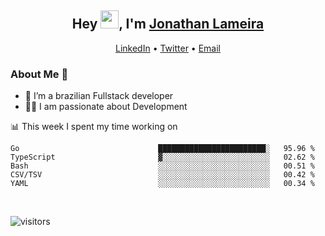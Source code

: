 <h2 align="center">Hey <img src="https://github.com/TheDudeThatCode/TheDudeThatCode/blob/master/Assets/Hi.gif" width="29">, I'm <a href="https://www.linkedin.com/in/jonathanlameira/">Jonathan Lameira</a></h2>
<p align="center">
  <a href="https://www.linkedin.com/in/jonathanlameira/">LinkedIn</a> •
  <a href="https://twitter.com/jlameira">Twitter</a> •
  <a href="mailto:jlameira@gmail.com">Email</a>
</p>

### About Me 🚀
- 🌱  I’m a brazilian Fullstack developer</br>
- 👨‍💻  I am passionate about Development</br>

<!-- ![Jonathan Lameira github stats](https://github-readme-stats.vercel.app/api?username=jlameirameli&show_icons=true&hide_border=true)&nbsp;&nbsp; -->

📊 This week I spent my time working on
<!--START_SECTION:waka-->

```text
Go                               ████████████████████████░   95.96 %
TypeScript                       ▓░░░░░░░░░░░░░░░░░░░░░░░░   02.62 %
Bash                             ░░░░░░░░░░░░░░░░░░░░░░░░░   00.51 %
CSV/TSV                          ░░░░░░░░░░░░░░░░░░░░░░░░░   00.42 %
YAML                             ░░░░░░░░░░░░░░░░░░░░░░░░░   00.34 %
```

<!--END_SECTION:waka-->

<br />

![visitors](https://visitor-badge.laobi.icu/badge?page_id=jlameira.jlameira)
